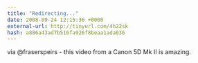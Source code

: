 ```yaml
---
title: "Redirecting..."
date: 2008-09-24 12:15:36 +0000
external-url: http://tinyurl.com/4h22sk
hash: a886a43ad7b516fa926f8beaa1ada036
---
```


via @fraserspeirs - this video from a Canon 5D Mk II is amazing. 
